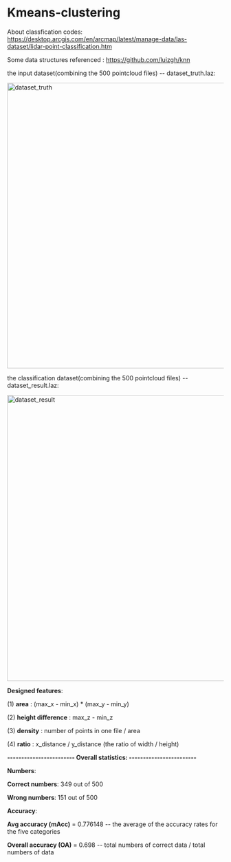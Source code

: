 # Kmeans-clustering

About classfication codes: https://desktop.arcgis.com/en/arcmap/latest/manage-data/las-dataset/lidar-point-classification.htm

Some data structures referenced : https://github.com/luizgh/knn

the input dataset(combining the 500 pointcloud files) -- dataset_truth.laz:

<img width="663" alt="dataset_truth" src="https://user-images.githubusercontent.com/72781910/156752307-a595f68e-2b45-4458-b355-b3e8f5e95239.PNG">

the classification dataset(combining the 500 pointcloud files) -- dataset_result.laz:

<img width="664" alt="dataset_result" src="https://user-images.githubusercontent.com/72781910/156752428-751f3c5a-2f77-4b34-a023-d980eff1fa48.PNG">

**Designed features**:

(1) **area** : (max_x - min_x) * (max_y - min_y)

(2) **height difference** : max_z - min_z

(3) **density** : number of points in one file / area

(4)	**ratio** : x_distance / y_distance (the ratio of width / height)

**------------------------ Overall statistics:   ------------------------**

**Numbers**: 

**Correct numbers**: 349 out of 500

**Wrong numbers**: 151 out of 500

**Accuracy**: 

**Avg accuracy (mAcc)** = 0.776148 -- the average of the accuracy rates for the five categories

**Overall accuracy (OA)** = 0.698 -- total numbers of correct data / total numbers of data
